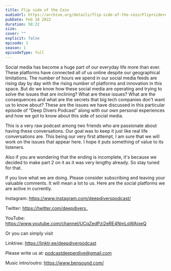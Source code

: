 ```yaml
---
title: Flip side of the Coin
audioUrl: https://archive.org/details/flip-side-of-the-coin/Flip+side+of+the+coin.m4a
pubDate: Feb 18 2022
duration: 58:22
size: 
cover: ""
explicit: false
episode: 1
season: 1
episodeType: full
---
```

Social media has become a huge part of our everyday life more than ever. These platforms have connected all of us online despite our geographical limitations. The number of hours we spend in our social media feeds are rising day by day with the rising number of platforms and innovation in this space. But do we know how these social media are operating and trying to solve the issues that are inclining? What are these issues? What are the consequences and what are the secrets that big tech companies don't want us to know about? These are the issues we have discussed in this particular episode of “Deep Divers Podcast” along with our own personal experiences and how we got to know about this side of social media.

This is a very raw podcast among two friends who are passionate about having these conversations. Our goal was to keep it just like real life conversations are. This being our very first attempt, I am sure that we will work on the issues that appear here. I hope it puts something of value to its listeners.

Also if you are wondering that the ending is incomplete, it's because we decided to make part 2 on it as it was very lengthy already. So stay tuned for that.

If you love what we are doing. Please consider subscribing and leaving your valuable comments. It will mean a lot to us. Here are the social platforms we are active in currently.

Instagram: https://www.instagram.com/deepdiverspodcast/

Twitter: https://twitter.com/deepdivers_

YouTube: https://www.youtube.com/channel/UCqZedPzi2eRE4NmLqWAixeQ

Or you can simply visit

Linktree: https://linktr.ee/deepdiverpodcast

Please write us at: podcastdeeperdive@gmail.com

Music intro/outro: https://www.bensound.com/

